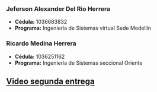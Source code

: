 ### Jeferson Alexander Del Rio Herrera
- **Cédula:** 1036683832
- **Programa:** Ingeniería de Sistemas  virtual Sede Medellín

### Ricardo Medina Herrera
- **Cédula:** 1036251162
- **Programa:** Ingeniería de Sistemas seccional Oriente

## [Video segunda entrega](https://youtu.be/xrfHi4ky6Ks)
